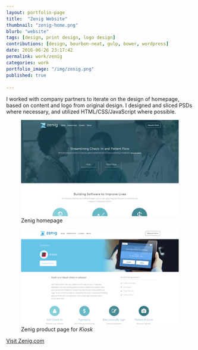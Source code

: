 ```yaml
---
layout: portfolio-page
title:  "Zenig Website"
thumbnail: "zenig-home.png"
blurb: "website"
tags: [design, print design, logo design]
contributions: [design, bourbon-neat, gulp, bower, wordpress]
date: 2016-06-26 23:17:42
permalink: work/zenig
categories: work
portfolio_image: "/img/zenig.png"
published: true

---
```



I worked with company partners to iterate on the design of homepage, based on content and logo from original design. I designed and sliced PSDs where necessary, and utilized HTML/CSS/JavaScript where possible.

<figure class="portfolio-image bordered">
  <img src="/img/portfolio/misc/zenig-home.png" alt="Zenig homepage"/>
  <figcaption>Zenig homepage</figcaption>
</figure>

<figure class="portfolio-image bordered">
  <img src="/img/portfolio/misc/zenig-product.png" alt="Zenig product page"/>
  <figcaption>Zenig product page for <em>Kiosk</em></figcaption>
</figure>

<a href="http://zenig.com" class="link-icon cta-link">Visit Zenig.com</a>
